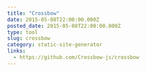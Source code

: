 ```yaml
---
title: "Crossbow"
date: 2015-05-08T22:00:00.000Z
posted_date: 2015-05-08T22:00:00.000Z
type: tool
slug: crossbow
category: static-site-generator
links:
  - https://github.com/Crossbow-js/crossbow
---
```






